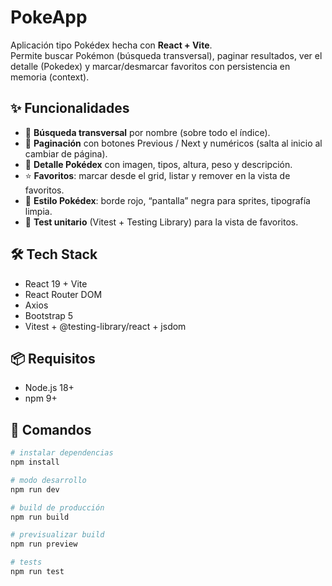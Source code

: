 # PokeApp

Aplicación tipo Pokédex hecha con **React + Vite**.  
Permite buscar Pokémon (búsqueda transversal), paginar resultados, ver el detalle (Pokedex) y marcar/desmarcar favoritos con persistencia en memoria (context).

## ✨ Funcionalidades
- 🔎 **Búsqueda transversal** por nombre (sobre todo el índice).
- 📄 **Paginación** con botones Previous / Next y numéricos (salta al inicio al cambiar de página).
- 📘 **Detalle Pokédex** con imagen, tipos, altura, peso y descripción.
- ⭐ **Favoritos**: marcar desde el grid, listar y remover en la vista de favoritos.
- 🎨 **Estilo Pokédex**: borde rojo, “pantalla” negra para sprites, tipografía limpia.
- 🧪 **Test unitario** (Vitest + Testing Library) para la vista de favoritos.

## 🛠️ Tech Stack
- React 19 + Vite
- React Router DOM
- Axios
- Bootstrap 5
- Vitest + @testing-library/react + jsdom

## 📦 Requisitos
- Node.js 18+  
- npm 9+

## 🚀 Comandos
```bash
# instalar dependencias
npm install

# modo desarrollo
npm run dev

# build de producción
npm run build

# previsualizar build
npm run preview

# tests
npm run test
